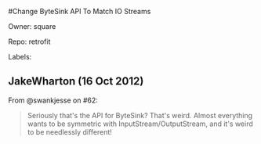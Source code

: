 #Change ByteSink API To Match IO Streams

Owner: square

Repo: retrofit

Labels: 

## JakeWharton (16 Oct 2012)

From @swankjesse on #62:

> Seriously that's the API for ByteSink? That's weird. Almost everything wants to be symmetric with InputStream/OutputStream, and it's weird to be needlessly different!


